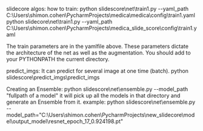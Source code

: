 slidecore algos:
how to train:
python slidescore\net\train1.py --yaml_path C:\Users\shimon.cohen\PycharmProjects\medica\medica\config\train1.yaml
python slidecore\net\train1.py --yaml_path C:\Users\shimon.cohen\PycharmProjects\medica_slide_score\config\train1.yaml

The train parameters are in the yamlfile above. These parameters dictate the architecture of the net
as well as the augmentation.
You should add to your PYTHONPATH the current directory.

predict_imgs:
It can predict for several image at one time (batch).
python slidescore\predict_imgs\predict_imgs 

Creating an Ensemble:
python slidescore\net\ensemble.py --model_path "fullpath of a model"
it will pick up all the models in that directory and generate an Ensemble from it.
example:
python slidescore\net\ensemble.py --model_path="C:\Users\shimon.cohen\PycharmProjects\new_slidecore\model\output_model\resnet_epoch_17_0.924198.pt"
